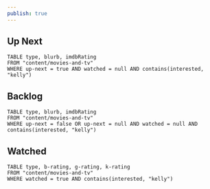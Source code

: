 ```yaml
---
publish: true
---
```

## Up Next	
```dataview
TABLE type, blurb, imdbRating
FROM "content/movies-and-tv"
WHERE up-next = true AND watched = null AND contains(interested, "kelly")
```

## Backlog
```dataview
TABLE type, blurb, imdbRating
FROM "content/movies-and-tv"
WHERE up-next = false OR up-next = null AND watched = null AND contains(interested, "kelly")
```

## Watched
```dataview
TABLE type, b-rating, g-rating, k-rating
FROM "content/movies-and-tv"
WHERE watched = true AND contains(interested, "kelly")
```
